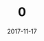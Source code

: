 ﻿---
campaign-uuid: c-dc65e90d-633a-4dd2-8a81-3cbcbed0de37
type: Product
category: Fashion
date: 2017-11-17
end-date: 2017-12-21
disable-form: false
is_promoted: true
has_entry_page: false
extra-css: ""

logo-left-title: "Superdry"
logo-left-href: "https://www.superdry.com/mens/jackets/bomber-jackets/details/70532/rookie-winter-aviator-bomber-jacket-beige"
logo-left-image: "superdry-logo.png"

banner-img: "superdry-main_image.jpg"
hero-header: "superdry_product"
competition-description: "Superdry men’s Rookie winter Aviator bomber jacket. This jacket is great for keeping you warm during those colder months and features a lining consisting of Sherpa and quilting, two front popper fastened pockets, a zipper fastening and ribbed cuffs and hem. The Rookie winter Aviator bomber jacket is finished with a Superdry International logo patch on one sleeve and a Superdry logo tab on one pocket."
hero-subheader: ""

title: "0"
bg-image-hero: ""
bg-image-first: ""
bg-image-second: ""

section1-content: >
    <p>0</p>
    <p>0</p>
    <p>0</p>

section2-content: >
    <p>0</p>
    <p>0</p>
    <p>0</p>

entry-title: 
terms-confirmation: >
    
entry-content: >
    <p>0</p>
    <p>0</p>

---